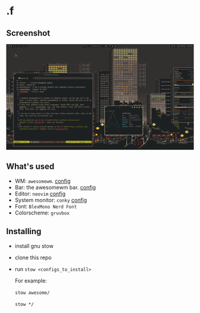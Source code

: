 # .f

## Screenshot
![screenshot](screen.png)

## What's used
- WM: `awesomewm`. [config](awesome/.config/awesome)
- Bar: the awesomewm bar. [config](awesome/.config/awesome)
- Editor: `neovim` [config](neovim/.config/nvim)
- System monitor: `conky` [config](awesome/.config/conky)
- Font: `BlexMono Nerd Font`
- Colorscheme: `gruvbox`


## Installing
- install gnu stow
- clone this repo
- run `stow <configs_to_install>`

  For example:

  `stow awesome/`

  `stow */`
